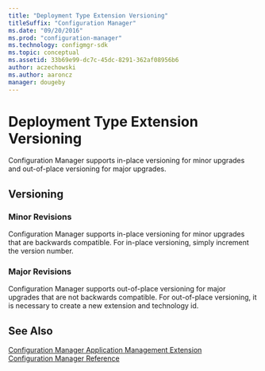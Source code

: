 ```yaml
---
title: "Deployment Type Extension Versioning"
titleSuffix: "Configuration Manager"
ms.date: "09/20/2016"
ms.prod: "configuration-manager"
ms.technology: configmgr-sdk
ms.topic: conceptual
ms.assetid: 33b69e99-dc7c-45dc-8291-362af08956b6
author: aczechowski
ms.author: aaroncz
manager: dougeby
---
```

# Deployment Type Extension Versioning
Configuration Manager supports in-place versioning for minor upgrades and out-of-place versioning for major upgrades.  

## Versioning  

### Minor Revisions  
 Configuration Manager supports in-place versioning for minor upgrades that are backwards compatible. For in-place versioning, simply increment the version number.  

### Major Revisions  
 Configuration Manager supports out-of-place versioning for major upgrades that are not backwards compatible. For out-of-place versioning, it is necessary to create a new extension and technology id.  

## See Also  
 [Configuration Manager Application Management Extension](../../develop/apps/application-management-extension.md)   
 [Configuration Manager Reference](../../develop/reference/configuration-manager-reference.md)
